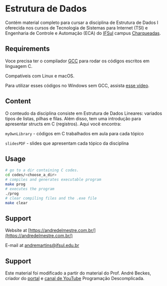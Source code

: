 # Estrutura de Dados 

Contém material completo para cursar a disciplina de Estrutura de Dados I oferecida nos cursos de Tecnologia de Sistemas para Internet (TSI) e Engenharia de Controle e Automação (ECA) do [IFSul](http://www.ifsul.edu.br/) campus [Charqueadas](http://www.charqueadas.ifsul.edu.br/portal/).


## Requirements


Voce precisa ter o compilador [GCC](https://gcc.gnu.org/) para rodar os códigos escritos em linguagem C.

Compatíveis com Linux e macOS.

Para utilizar esses códigos no Windows sem GCC, assista [esse vídeo](https://www.youtube.com/watch?v=h_m0vf6mt1E&list=PLeZ9_FbdLGk7K4ma8oXb3hhcjBMjF1Kcp&index=2).

## Content
O conteudo da disciplina consiste em Estrutura de Dados Lineares: variados tipos de listas, pilhas e filas. Além disso, tem uma introdução para apresentar structs em C (registros).
Aqui você encontra:

`myOwnLibrary` - códigos em C trabalhados em aula para cada tópico

`slidesPDF` - slides que apresentam cada tópico da disciplina

## Usage

```bash
# go to a dir containing C codes.
cd codes/<choose_a_dir>
# compiles and generates executable program
make prog
# executes the program
./prog
# clear compiling files and the .exe file
make clear
```

## Support

Website at [https://andredelmestre.com.br/](https://andredelmestre.com.br/)

E-mail at [andremartins@ifsul.edu.br](andremartins@ifsul.edu.br)

## Support

Este material foi modificado a partir do material do Prof. André Beckes, criador do [portal](https://programacaodescomplicada.wordpress.com/) e [canal de YouTube](https://www.youtube.com/user/progdescomplicada/featured) Programação Descomplicada.